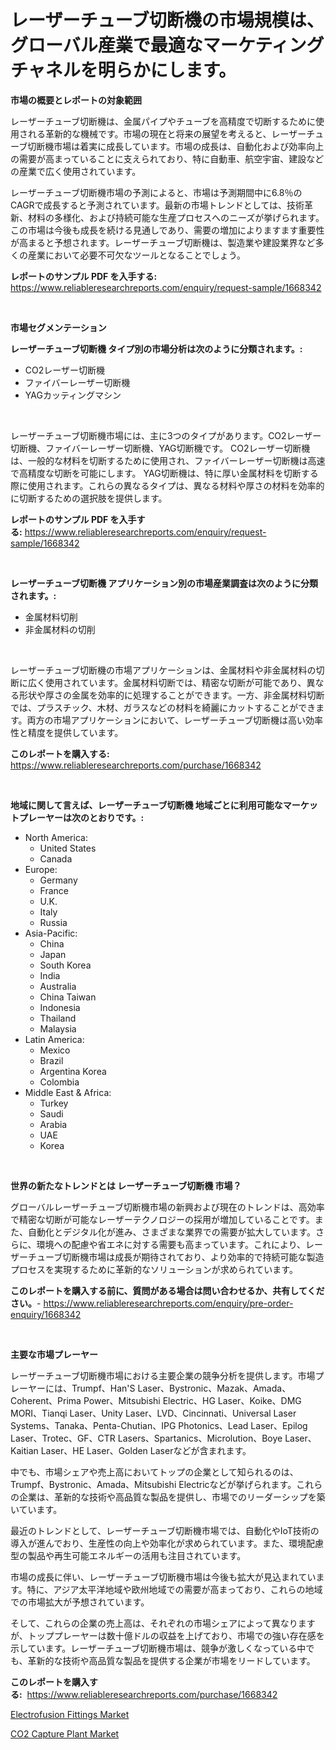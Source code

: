 <p><h1>レーザーチューブ切断機の市場規模は、グローバル産業で最適なマーケティングチャネルを明らかにします。</h1></p><p><strong>市場の概要とレポートの対象範囲</strong></p>
<p><p>レーザーチューブ切断機は、金属パイプやチューブを高精度で切断するために使用される革新的な機械です。市場の現在と将来の展望を考えると、レーザーチューブ切断機市場は着実に成長しています。市場の成長は、自動化および効率向上の需要が高まっていることに支えられており、特に自動車、航空宇宙、建設などの産業で広く使用されています。</p><p>レーザーチューブ切断機市場の予測によると、市場は予測期間中に6.8％のCAGRで成長すると予測されています。最新の市場トレンドとしては、技術革新、材料の多様化、および持続可能な生産プロセスへのニーズが挙げられます。この市場は今後も成長を続ける見通しであり、需要の増加によりますます重要性が高まると予想されます。レーザーチューブ切断機は、製造業や建設業界など多くの産業において必要不可欠なツールとなることでしょう。</p></p>
<p><strong>レポートのサンプル PDF を入手する:</strong> <a href="https://www.reliableresearchreports.com/enquiry/request-sample/1668342">https://www.reliableresearchreports.com/enquiry/request-sample/1668342</a></p>
<p>&nbsp;</p>
<p><strong>市場セグメンテーション</strong></p>
<p><strong>レーザーチューブ切断機 タイプ別の市場分析は次のように分類されます。:</strong></p>
<p><ul><li>CO2レーザー切断機</li><li>ファイバーレーザー切断機</li><li>YAGカッティングマシン</li></ul></p>
<p>&nbsp;</p>
<p><p>レーザーチューブ切断機市場には、主に3つのタイプがあります。CO2レーザー切断機、ファイバーレーザー切断機、YAG切断機です。 CO2レーザー切断機は、一般的な材料を切断するために使用され、ファイバーレーザー切断機は高速で高精度な切断を可能にします。 YAG切断機は、特に厚い金属材料を切断する際に使用されます。これらの異なるタイプは、異なる材料や厚さの材料を効率的に切断するための選択肢を提供します。</p></p>
<p><strong>レポートのサンプル PDF を入手する:</strong>&nbsp;<a href="https://www.reliableresearchreports.com/enquiry/request-sample/1668342">https://www.reliableresearchreports.com/enquiry/request-sample/1668342</a></p>
<p>&nbsp;</p>
<p><strong> レーザーチューブ切断機 アプリケーション別の市場産業調査は次のように分類されます。:</strong></p>
<p><ul><li>金属材料切削</li><li>非金属材料の切削</li></ul></p>
<p>&nbsp;</p>
<p><p>レーザーチューブ切断機の市場アプリケーションは、金属材料や非金属材料の切断に広く使用されています。金属材料切断では、精密な切断が可能であり、異なる形状や厚さの金属を効率的に処理することができます。一方、非金属材料切断では、プラスチック、木材、ガラスなどの材料を綺麗にカットすることができます。両方の市場アプリケーションにおいて、レーザーチューブ切断機は高い効率性と精度を提供しています。</p></p>
<p><strong>このレポートを購入する:</strong>&nbsp; <a href="https://www.reliableresearchreports.com/purchase/1668342">https://www.reliableresearchreports.com/purchase/1668342</a></p>
<p>&nbsp;</p>
<p><strong>地域に関して言えば、レーザーチューブ切断機 地域ごとに利用可能なマーケットプレーヤーは次のとおりです。:</strong></p>
<p><ul>
    <li>
        North America:
        <ul>
            <li>United States</li>
            <li>Canada</li>
        </ul>
    </li>
    <li>
        Europe:
        <ul>
            <li>Germany</li>
            <li>France</li>
            <li>U.K.</li>
            <li>Italy</li>
            <li>Russia</li>
        </ul>
    </li>
    <li>
        Asia-Pacific:
        <ul>
            <li>China</li>
            <li>Japan</li>
            <li>South Korea</li>
            <li>India</li>
            <li>Australia</li>
            <li>China Taiwan</li>
            <li>Indonesia</li>
            <li>Thailand</li>
            <li>Malaysia</li>
        </ul>
    </li>
    <li>
        Latin America:
        <ul>
            <li>Mexico</li>
            <li>Brazil</li>
            <li>Argentina Korea</li>
            <li>Colombia</li>
        </ul>
    </li>
    <li>
        Middle East & Africa:
        <ul>
            <li>Turkey</li>
            <li>Saudi</li>
            <li>Arabia</li>
            <li>UAE</li>
            <li>Korea</li>
        </ul>
    </li>
    </ul></p>
<p>&nbsp;</p>
<p><strong>世界の新たなトレンドとは レーザーチューブ切断機 市場？</strong></p>
<p><p>グローバルレーザーチューブ切断機市場の新興および現在のトレンドは、高効率で精密な切断が可能なレーザーテクノロジーの採用が増加していることです。また、自動化とデジタル化が進み、さまざまな業界での需要が拡大しています。さらに、環境への配慮や省エネに対する需要も高まっています。これにより、レーザーチューブ切断機市場は成長が期待されており、より効率的で持続可能な製造プロセスを実現するために革新的なソリューションが求められています。</p></p>
<p><strong>このレポートを購入する前に、質問がある場合は問い合わせるか、共有してください。</strong>- <a href="https://www.reliableresearchreports.com/enquiry/pre-order-enquiry/1668342">https://www.reliableresearchreports.com/enquiry/pre-order-enquiry/1668342</a></p>
<p>&nbsp;</p>
<p><strong>主要な市場プレーヤー</strong></p>
<p><p>レーザーチューブ切断機市場における主要企業の競争分析を提供します。市場プレーヤーには、Trumpf、Han'S Laser、Bystronic、Mazak、Amada、Coherent、Prima Power、Mitsubishi Electric、HG Laser、Koike、DMG MORI、Tianqi Laser、Unity Laser、LVD、Cincinnati、Universal Laser Systems、Tanaka、Penta-Chutian、IPG Photonics、Lead Laser、Epilog Laser、Trotec、GF、CTR Lasers、Spartanics、Microlution、Boye Laser、Kaitian Laser、HE Laser、Golden Laserなどが含まれます。</p><p>中でも、市場シェアや売上高においてトップの企業として知られるのは、Trumpf、Bystronic、Amada、Mitsubishi Electricなどが挙げられます。これらの企業は、革新的な技術や高品質な製品を提供し、市場でのリーダーシップを築いています。</p><p>最近のトレンドとして、レーザーチューブ切断機市場では、自動化やIoT技術の導入が進んでおり、生産性の向上や効率化が求められています。また、環境配慮型の製品や再生可能エネルギーの活用も注目されています。</p><p>市場の成長に伴い、レーザーチューブ切断機市場は今後も拡大が見込まれています。特に、アジア太平洋地域や欧州地域での需要が高まっており、これらの地域での市場拡大が予想されています。</p><p>そして、これらの企業の売上高は、それぞれの市場シェアによって異なりますが、トッププレーヤーは数十億ドルの収益を上げており、市場での強い存在感を示しています。レーザーチューブ切断機市場は、競争が激しくなっている中でも、革新的な技術や高品質な製品を提供する企業が市場をリードしています。</p></p>
<p><strong>このレポートを購入する:</strong>&nbsp;&nbsp;<a href="https://www.reliableresearchreports.com/purchase/1668342">https://www.reliableresearchreports.com/purchase/1668342</a></p>
<p><p><a href="https://view.publitas.com/reportprime-1/electrofusion-fittings-market-research-report-unlocks-analysis-on-the-market-financial-status-market-size-and-market-revenue-upto-2031/">Electrofusion Fittings Market</a></p><p><a href="https://bubble-tree-ea4.notion.site/CO2-Capture-Plant-Market-Research-Report-Forecasted-for-Period-from-2024-2031-by-Market-Type-Mar-ab95c1e88a2e4fd3b62b3c141c5aec68">CO2 Capture Plant Market</a></p></p>